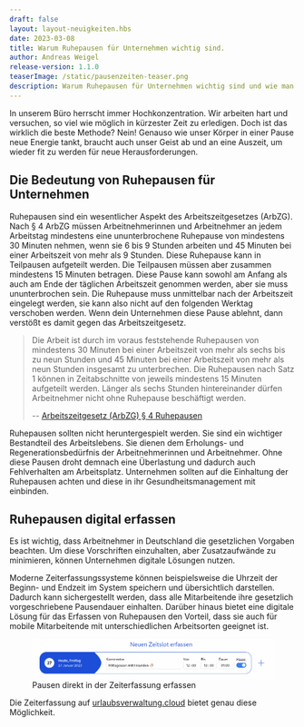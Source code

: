 ```yaml
---
draft: false
layout: layout-neuigkeiten.hbs
date: 2023-03-08
title: Warum Ruhepausen für Unternehmen wichtig sind.
author: Andreas Weigel
release-version: 1.1.0
teaserImage: /static/pausenzeiten-teaser.png
description: Warum Ruhepausen für Unternehmen wichtig sind und wie man sie am besten einhalten kann.
---
```


In unserem Büro herrscht immer Hochkonzentration. Wir arbeiten hart und versuchen, so viel wie möglich in kürzester Zeit zu erledigen.
Doch ist das wirklich die beste Methode? Nein!
Genauso wie unser Körper in einer Pause neue Energie tankt, braucht auch unser Geist ab und an eine Auszeit,
um wieder fit zu werden für neue Herausforderungen.

<!-- more -->

## Die Bedeutung von Ruhepausen für Unternehmen

Ruhepausen sind ein wesentlicher Aspekt des Arbeitszeitgesetzes (ArbZG).
Nach § 4 ArbZG müssen Arbeitnehmerinnen und Arbeitnehmer an jedem Arbeitstag mindestens eine ununterbrochene Ruhepause von
mindestens 30 Minuten nehmen, wenn sie 6 bis 9 Stunden arbeiten und 45 Minuten bei einer Arbeitszeit von mehr als 9 Stunden.
Diese Ruhepause kann in Teilpausen aufgeteilt werden. Die Teilpausen müssen aber zusammen mindestens 15 Minuten betragen.
Diese Pause kann sowohl am Anfang als auch am Ende der täglichen Arbeitszeit genommen werden, aber sie muss ununterbrochen sein.
Die Ruhepause muss unmittelbar nach der Arbeitszeit eingelegt werden, sie kann also nicht auf den folgenden Werktag verschoben werden.
Wenn dein Unternehmen diese Pause ablehnt, dann verstößt es damit gegen das Arbeitszeitgesetz.

> Die Arbeit ist durch im voraus feststehende Ruhepausen von mindestens 30 Minuten bei einer Arbeitszeit von mehr als
sechs bis zu neun Stunden und 45 Minuten bei einer Arbeitszeit von mehr als neun Stunden insgesamt zu unterbrechen.
Die Ruhepausen nach Satz 1 können in Zeitabschnitte von jeweils mindestens 15 Minuten aufgeteilt werden.
Länger als sechs Stunden hintereinander dürfen Arbeitnehmer nicht ohne Ruhepause beschäftigt werden.
>
> -- <a href="https://www.gesetze-im-internet.de/arbzg/__4.html">Arbeitszeitgesetz (ArbZG) § 4 Ruhepausen</a>

Ruhepausen sollten nicht heruntergespielt werden. Sie sind ein wichtiger Bestandteil des Arbeitslebens.
Sie dienen dem Erholungs- und Regenerationsbedürfnis der Arbeitnehmerinnen und Arbeitnehmer.
Ohne diese Pausen droht demnach eine Überlastung und dadurch auch Fehlverhalten am Arbeitsplatz.
Unternehmen sollten auf die Einhaltung der Ruhepausen achten und diese in ihr Gesundheitsmanagement mit einbinden.

## Ruhepausen digital erfassen

Es ist wichtig, dass Arbeitnehmer in Deutschland die gesetzlichen Vorgaben beachten. Um diese Vorschriften einzuhalten,
aber Zusatzaufwände zu minimieren, können Unternehmen digitale Lösungen nutzen.

Moderne Zeiterfassungssysteme können beispielsweise die Uhrzeit der Beginn- und Endzeit im System speichern und übersichtlich darstellen.
Dadurch kann sichergestellt werden, dass alle Mitarbeitende ihre gesetzlich vorgeschriebene Pausendauer einhalten.
Darüber hinaus bietet eine digitale Lösung für das Erfassen von Ruhepausen den Vorteil,
dass sie auch für mobile Mitarbeitende mit unterschiedlichen Arbeitsorten geeignet ist.

<div class="flex my-8">
    <figure>
        <picture>
            <source srcset="pause-erfassen.avif" type="image/avif" />
            <img
              src="pause-erfassen.png"
              alt="Pausen erfassen"
              decoding="async"
              loading="lazy"
              class="rounded-lg"
            />
        </picture>
        <figcaption class="text-sm text-center">Pausen direkt in der Zeiterfassung erfassen</figcaption>
    </figure>
</div>

Die Zeiterfassung auf <a href="https://www.urlaubsverwaltung.cloud">urlaubsverwaltung.cloud</a> bietet genau diese Möglichkeit.
